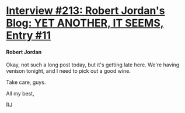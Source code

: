 # [Interview #213: Robert Jordan's Blog: YET ANOTHER, IT SEEMS, Entry #11](https://www.theoryland.com/intvmain.php?i=213#11)

#### Robert Jordan

Okay, not such a long post today, but it's getting late here. We're having venison tonight, and I need to pick out a good wine.

Take care, guys.

All my best,
  
RJ

